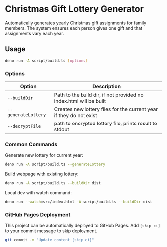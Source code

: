 # Christmas Gift Lottery Generator

Automatically generates yearly Christmas gift assignments for family members.
The system ensures each person gives one gift and that assignments vary each
year.

## Usage

```bash
deno run -A script/build.ts [options]
```

### Options

| Option              | Description                                                         |
| ------------------- | ------------------------------------------------------------------- |
| `--buildDir`        | Path to the build dir, if not provided no index.html will be built  |
| `--generateLottery` | Creates new lottery files for the current year if they do not exist |
| `--decryptFile`     | path to encrypted lottery file, prints result to stdout             |

### Common Commands

Generate new lottery for current year:

```bash
deno run -A script/build.ts --generateLottery
```

Build webpage with existing lottery:

```bash
deno run -A script/build.ts --buildDir dist
```

Local dev with watch command:

```sh
deno run --watch=src/index.html -A script/build.ts --buildDir dist
```

### GitHub Pages Deployment

This project can be automatically deployed to GitHub Pages. Add `[skip ci]` to
your commit message to skip deployment.

```bash
git commit -m "Update content [skip ci]"
```
